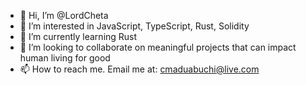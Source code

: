 - 👋 Hi, I’m @LordCheta
- 👀 I’m interested in JavaScript, TypeScript, Rust, Solidity
- 🌱 I’m currently learning Rust
- 💞️ I’m looking to collaborate on meaningful projects that can impact human living for good
- 📫 How to reach me. Email me at: cmaduabuchi@live.com

<!---
LordCheta/LordCheta is a ✨ special ✨ repository because its `README.md` (this file) appears on your GitHub profile.
You can click the Preview link to take a look at your changes.
--->
